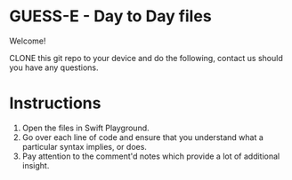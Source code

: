 # GUESS-E - Day to Day files

Welcome!

CLONE this git repo to your device and do the following, contact us should you have any questions.
# Instructions
1. Open the files in Swift Playground.
2. Go over each line of code and ensure that you understand what a particular syntax implies, or does.
2. Pay attention to the comment'd notes which provide a lot of additional insight.
